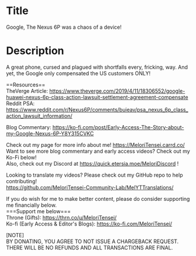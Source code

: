 # Title
Google, The Nexus 6P was a chaos of a device!<br>

# Description
A great phone, cursed and plagued with shortfalls every, fricking, way. And yet, the Google only compensated the US customers ONLY!<br>

==Resources==<br>
TheVerge Article: https://www.theverge.com/2019/4/11/18306552/google-huawei-nexus-6p-class-action-lawsuit-settlement-agreement-compensate<br>
Reddit PSA: https://www.reddit.com/r/Nexus6P/comments/buieav/psa_nexus_6p_class_action_lawsuit_information/<br>

Blog Commentary: https://ko-fi.com/post/Early-Access-The-Story-about-my-Google-Nexus-6P-Y8Y315CVKC<br>

Check out my page for more info about me! https://MeloriTensei.carrd.co/<br>
Want to see more blog commentary and early access videos? Check out my Ko-Fi below!<br>
Also, check out my Discord at https://quick.etersia.moe/MeloriDiscord !<br>

Looking to translate my videos? Please check out my GitHub repo to help contributing!<br>
https://github.com/MeloriTensei-Community-Lab/MelYTTranslations/<br>

If you do wish for me to make better content, please do consider supporting me financially below.<br>
===Support me below===<br>
Throne (Gifts): https://thrn.co/u/MeloriTensei/<br>
Ko-fi (Early Access & Editor's Blogs): https://ko-fi.com/MeloriTensei/<br>

[NOTE]<br>
BY DONATING, YOU AGREE TO NOT ISSUE A CHARGEBACK REQUEST. THERE WILL BE NO REFUNDS AND ALL TRANSACTIONS ARE FINAL.<br>